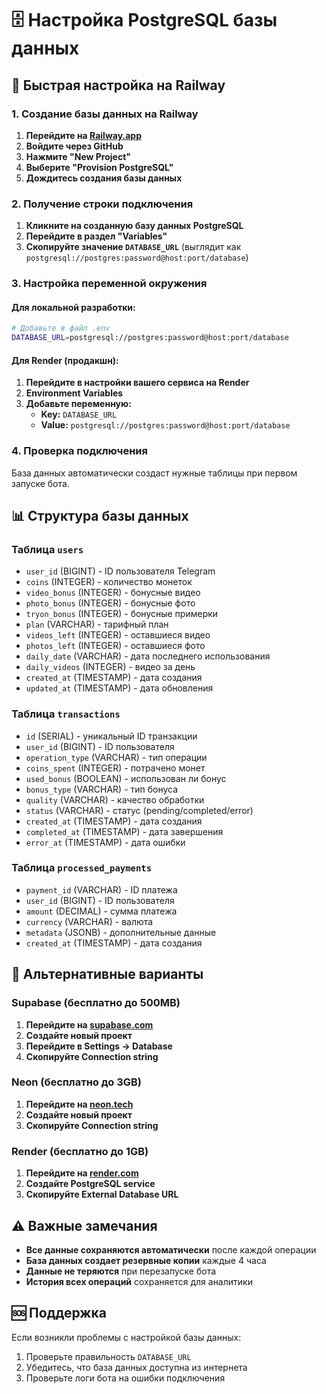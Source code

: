 # 🗄️ Настройка PostgreSQL базы данных

## 🚀 Быстрая настройка на Railway

### 1. Создание базы данных на Railway

1. **Перейдите на [Railway.app](https://railway.app)**
2. **Войдите через GitHub**
3. **Нажмите "New Project"**
4. **Выберите "Provision PostgreSQL"**
5. **Дождитесь создания базы данных**

### 2. Получение строки подключения

1. **Кликните на созданную базу данных PostgreSQL**
2. **Перейдите в раздел "Variables"**
3. **Скопируйте значение `DATABASE_URL`** (выглядит как `postgresql://postgres:password@host:port/database`)

### 3. Настройка переменной окружения

#### Для локальной разработки:
```bash
# Добавьте в файл .env
DATABASE_URL=postgresql://postgres:password@host:port/database
```

#### Для Render (продакшн):
1. **Перейдите в настройки вашего сервиса на Render**
2. **Environment Variables**
3. **Добавьте переменную:**
   - **Key:** `DATABASE_URL`
   - **Value:** `postgresql://postgres:password@host:port/database`

### 4. Проверка подключения

База данных автоматически создаст нужные таблицы при первом запуске бота.

## 📊 Структура базы данных

### Таблица `users`
- `user_id` (BIGINT) - ID пользователя Telegram
- `coins` (INTEGER) - количество монеток
- `video_bonus` (INTEGER) - бонусные видео
- `photo_bonus` (INTEGER) - бонусные фото
- `tryon_bonus` (INTEGER) - бонусные примерки
- `plan` (VARCHAR) - тарифный план
- `videos_left` (INTEGER) - оставшиеся видео
- `photos_left` (INTEGER) - оставшиеся фото
- `daily_date` (VARCHAR) - дата последнего использования
- `daily_videos` (INTEGER) - видео за день
- `created_at` (TIMESTAMP) - дата создания
- `updated_at` (TIMESTAMP) - дата обновления

### Таблица `transactions`
- `id` (SERIAL) - уникальный ID транзакции
- `user_id` (BIGINT) - ID пользователя
- `operation_type` (VARCHAR) - тип операции
- `coins_spent` (INTEGER) - потрачено монет
- `used_bonus` (BOOLEAN) - использован ли бонус
- `bonus_type` (VARCHAR) - тип бонуса
- `quality` (VARCHAR) - качество обработки
- `status` (VARCHAR) - статус (pending/completed/error)
- `created_at` (TIMESTAMP) - дата создания
- `completed_at` (TIMESTAMP) - дата завершения
- `error_at` (TIMESTAMP) - дата ошибки

### Таблица `processed_payments`
- `payment_id` (VARCHAR) - ID платежа
- `user_id` (BIGINT) - ID пользователя
- `amount` (DECIMAL) - сумма платежа
- `currency` (VARCHAR) - валюта
- `metadata` (JSONB) - дополнительные данные
- `created_at` (TIMESTAMP) - дата создания

## 🔧 Альтернативные варианты

### Supabase (бесплатно до 500MB)
1. **Перейдите на [supabase.com](https://supabase.com)**
2. **Создайте новый проект**
3. **Перейдите в Settings → Database**
4. **Скопируйте Connection string**

### Neon (бесплатно до 3GB)
1. **Перейдите на [neon.tech](https://neon.tech)**
2. **Создайте новый проект**
3. **Скопируйте Connection string**

### Render (бесплатно до 1GB)
1. **Перейдите на [render.com](https://render.com)**
2. **Создайте PostgreSQL service**
3. **Скопируйте External Database URL**

## ⚠️ Важные замечания

- **Все данные сохраняются автоматически** после каждой операции
- **База данных создает резервные копии** каждые 4 часа
- **Данные не теряются** при перезапуске бота
- **История всех операций** сохраняется для аналитики

## 🆘 Поддержка

Если возникли проблемы с настройкой базы данных:
1. Проверьте правильность `DATABASE_URL`
2. Убедитесь, что база данных доступна из интернета
3. Проверьте логи бота на ошибки подключения
